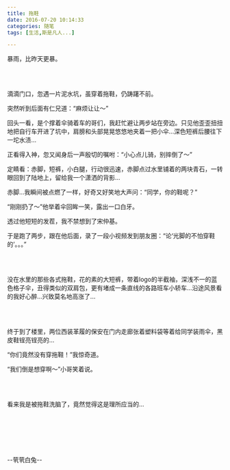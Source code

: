 ```yaml
---
title: 拖鞋
date: 2016-07-20 10:14:33
categories: 随笔
tags: [生活,斯是凡人...]

---
```

暴雨，比昨天更暴。

<br /><br />

滴滴门口，忽遇一片泥水坑，虽穿着拖鞋，仍踌躇不前。

突然听到后面有仁兄道：“麻烦让让～”

回头一看，是个撑着伞骑着车的哥们，我赶忙避让两步站在旁边。只见他歪歪扭扭地把自行车开进了坑中，肩膀和头部晃晃悠悠地夹着一把小伞...深色短裤后腰往下一坨水渍...

正看得入神，忽又闻身后一声殷切的嘱咐：“小心点儿骑，别摔倒了～”

定睛看：赤脚，短裤，小白腿，行动很迅速，赤脚点过水里铺着的两块青石，一转眼回到了陆地上，留给我一个潇洒的背影...

赤脚...我瞬间被点燃了一样，好奇又好笑地大声问：“同学，你的鞋呢？”

“刚刚扔了～”他举着伞回眸一笑，露出一口白牙。

透过他短短的发茬，我不禁想到了宋仲基。

于是跑了两步，跟在他后面，录了一段小视频发到朋友圈：“论‘光脚的不怕穿鞋的’。。。”

<br /><br />

没在水里的那些各式拖鞋，花的素的大短裤，带着logo的半截袖，深浅不一的蓝色格子伞，丑得类似的双肩包，更有堵成一条直线的各路班车小轿车...沿途风景看的我好心醉...兴致莫名地高涨了...

<br /><br />

终于到了楼里，两位西装革履的保安在门内走廊张着塑料袋等着给同学装雨伞，黑皮鞋锃亮锃亮的...

“你们竟然没有穿拖鞋！”我惊奇道。

“我们倒是想穿啊～”小哥笑着说。

<br /><br />

看来我是被拖鞋洗脑了，竟然觉得这是理所应当的...

<br /><br />

<br /><br />

--茕茕白兔--